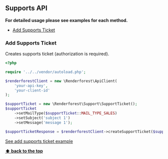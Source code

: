 ## Supports API

**For detailed usage please see examples for each method.**

  - [Add Supports Ticket](#add-supports-ticket)

### Add Supports Ticket

Creates supports ticket (authorization is required).
```php
<?php

require '../../vendor/autoload.php';

$renderforestClient = new \Renderforest\ApiClient(
    'your-api-key',
    'your-client-id'
);

$supportTicket = new \Renderforest\Support\SupportTicket();
$supportTicket
    ->setMailType($supportTicket::MAIL_TYPE_SALES)
    ->setSubject('subject 1')
    ->setMessage('message 1');

$supportTicketResponse = $renderforestClient->createSupportTicket($supportTicket);
```

[See add supports ticket example](/examples/supports/add-support-ticket.php)

**[⬆ back to the top](#supports-api)**
